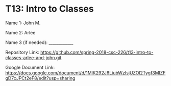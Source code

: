 # T13: Intro to Classes

Name 1: John M.

Name 2: Arlee

Name 3 (if needed): ____________

Repository Link: https://github.com/spring-2018-csc-226/t13-intro-to-classes-arlee-and-john.git

Google Document Link: https://docs.google.com/document/d/1MlK292J6LiubWzIsjUZOl2Tygf3MlZFgD7cJPCt2eF8/edit?usp=sharing
